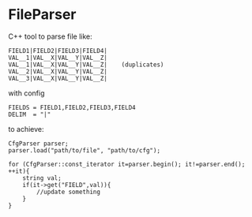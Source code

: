 # FileParser

C++ tool to parse file like:

```
FIELD1|FIELD2|FIELD3|FIELD4|
VAL__1|VAL__X|VAL__Y|VAL__Z|
VAL__1|VAL__X|VAL__Y|VAL__Z|    (duplicates)
VAL__2|VAL__X|VAL__Y|VAL__Z|
VAL__3|VAL__X|VAL__Y|VAL__Z|
```
with config
```
FIELDS = FIELD1,FIELD2,FIELD3,FIELD4
DELIM  = "|"
```

to achieve:

```
CfgParser parser;
parser.load("path/to/file", "path/to/cfg");

for (CfgParser::const_iterator it=parser.begin(); it!=parser.end(); ++it){
	string val;
	if(it->get("FIELD",val)){
		//update something
	}
}
```

